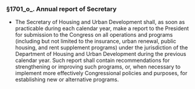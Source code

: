 ### §1701_o_. Annual report of Secretary
* The Secretary of Housing and Urban Development shall, as soon as practicable during each calendar year, make a report to the President for submission to the Congress on all operations and programs (including but not limited to the insurance, urban renewal, public housing, and rent supplement programs) under the jurisdiction of the Department of Housing and Urban Development during the previous calendar year. Such report shall contain recommendations for strengthening or improving such programs, or, when necessary to implement more effectively Congressional policies and purposes, for establishing new or alternative programs.